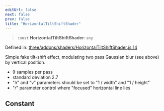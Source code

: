 ```yaml
---
editUrl: false
next: false
prev: false
title: "HorizontalTiltShiftShader"
---
```


> `const` **HorizontalTiltShiftShader**: `any`

Defined in: [three/addons/shaders/HorizontalTiltShiftShader.js:14](https://github.com/DefinitelyMaybe/three-i18n/blob/fa57b79433d1c349ffb23a78727299c8d4190136/three/addons/shaders/HorizontalTiltShiftShader.js#L14)

Simple fake tilt-shift effect, modulating two pass Gaussian blur (see above) by vertical position.

- 9 samples per pass
- standard deviation 2.7
- "h" and "v" parameters should be set to "1 / width" and "1 / height"
- "r" parameter control where "focused" horizontal line lies

## Constant
